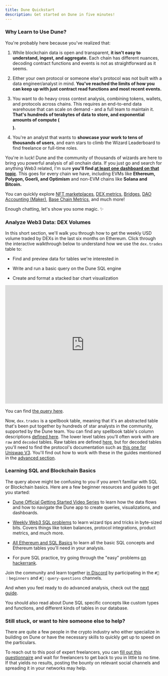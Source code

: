 ```yaml
---
title: Dune Quickstart
description: Get started on Dune in five minutes!
---
```


### Why Learn to Use Dune?

You're probably here because you've realized that:

1. While blockchain data is open and transparent, **it isn't easy to understand, ingest, and aggregate.** Each chain has different nuances, decoding contract functions and events is not as straightforward as it seems.

2. Either your own protocol or someone else's protocol was not built with a data engineer/analyst in mind. **You've reached the limits of how you can keep up with just contract read functions and most recent events.**

3. You want to do heavy cross context analysis, combining tokens, wallets, and protocols across chains. This requires an end-to-end data warehouse that can scale on demand - and a full team to maintain it. **That's hundreds of terabytes of data to store, and exponential amounts of compute ($$$$).**

4. You're an analyst that wants to **showcase your work to tens of thousands of users**, and earn stars to climb the Wizard Leaderboard to find freelance or full-time roles.

You're in luck! Dune and the community of thousands of wizards are here to bring you powerful analysis of all onchain data. If you just go and search for anything Web3 related, I'm sure **you'll find [at least one dashboard on that topic](https://dune.com/browse/dashboards?q=dex&order=favorites&time_range=all)**. This goes for every chain we have, including EVMs like **Ethereum, Polygon, Goerli, and Optimism** and non-EVM chains like **Solana and Bitcoin.**

You can quickly explore [NFT marketplaces](https://dune.com/hildobby/NFTs), [DEX metrics](https://dune.com/hagaetc/dex-metrics), [Bridges](https://dune.com/eliasimos/Bridge-Away-(from-Ethereum)), [DAO Accounting (Maker)](https://dune.com/SebVentures/maker---accounting_1), [Base Chain Metrics](https://dune.com/optimismfnd/Optimism), and much more!

Enough chatting, let's show you some magic. ✨

### Analyze Web3 Data: DEX Volumes

In this short section, we'll walk you through how to get the weekly USD volume traded by DEXs in the last six months on Ethereum. Click through the interactive walkthrough below to understand how we use the `dex.trades` table to:

- Find and preview data for tables we're interested in

- Write and run a basic query on the Dune SQL engine

- Create and format a stacked bar chart visualization

<div style="position: relative; padding-bottom: calc(67.14527027027027% + 41px); height: 0;"><iframe src="https://demo.arcade.software/gNuUxSbr6NZi4aXBURWu?embed" frameborder="0" loading="lazy" webkitallowfullscreen mozallowfullscreen allowfullscreen style="position: absolute; top: 0; left: 0; width: 100%; height: 100%;color-scheme: light;" title="Dashboards"></iframe></div>

You can find [the query here](https://dune.com/queries/2168290).

Now, `dex.trades` is a spellbook table, meaning that it's an abstracted table that's been put together by hundreds of star analysts in the community, supported by the Dune team. You can find any spellbook table's column descriptions [defined here](https://spellbook-docs.dune.com/#!/model/model.spellbook.dex_trades). The lower level tables you'll often work with are `raw` and `decoded` tables. Raw tables are defined [here](data-tables/raw/index.md), but for decoded tables you'll need to find the protocol's documentation such as [this one for Uniswap V3](https:/.uniswap.org/contracts/v3/reference/core/UniswapV3Factory). You'll find out how to work with these in the guides mentioned in the [advanced section](analytics_guidelines.md).

### Learning SQL and Blockchain Basics

The query above might be confusing to you if you aren't familiar with SQL or Blockchain basics. Here are a few beginner resources and guides to get you started:

- [Dune Official Getting Started Video Series](https://www.youtube.com/watch?v=S-cctFmR828&list=PLK3b5d4iK10ext4v-GBySekaA8-GP8quD&index=1) to learn how the data flows and how to navigate the Dune app to create queries, visualizations, and dashboards. 

- [Weekly Web3 SQL problems](https://daodatadesign.notion.site/Web3-SQL-Weekly-0bababb5e59a412bb73594c512db8cc1) to learn wizard tips and tricks in byte-sized bits. Covers things like token balances, protocol integrations, product metrics, and much more.

- [All Ethereum and SQL Basics](https://web3datadegens.substack.com/p/a-basic-wizard-guide-to-dune-sql) to learn all the basic SQL concepts and Ethereum tables you'll need in your analysis.

- For pure SQL practice, try going through the "easy" problems [on hackerrank](https://www.hackerrank.com/domains/sql).

Join the community and learn together [in Discord](https://discord.com/invite/ErrzwBz) by participating in the `#🐥︱beginners` and `#🙋︱query-questions` channels.

And when you feel ready to do advanced analysis, check out the [next guide](analytics_guidelines.md).

You should also read about Dune SQL specific concepts like custom types and functions, and different kinds of tables in our database.

### Still stuck, or want to hire someone else to help?

There are quite a few people in the crypto industry who either specialize in building on Dune or have the necessary skills to quickly get up to speed on the particulars.

To reach out to this pool of expert freelancers, you can [fill out this questionnaire](http://bounties.dune.com) and wait for freelancers to get back to you in little to no time. If that yields no results, posting the bounty on relevant social channels and spreading it in your networks may help.
